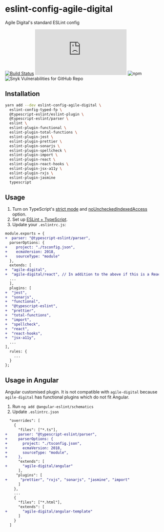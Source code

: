 # eslint-config-agile-digital

Agile Digital's standard ESLint config

[![Build Status](https://github.com/agiledigital-labs/eslint-config-agile-digital/actions/workflows/node.js.yml/badge.svg)](https://github.com/agiledigital-labs/eslint-config-agile-digital/actions/workflows/node.js.yml)
[![Type Coverage](https://img.shields.io/badge/dynamic/json.svg?label=type-coverage&prefix=%E2%89%A5&suffix=%&query=$.typeCoverage.atLeast&uri=https%3A%2F%2Fraw.githubusercontent.com%2Fagiledigital-labs%2Feslint-config-agile-digital%2Fmaster%2Fpackage.json)](https://github.com/plantain-00/type-coverage)
![npm](https://img.shields.io/npm/v/eslint-config-agile-digital)
![Snyk Vulnerabilities for GitHub Repo](https://img.shields.io/snyk/vulnerabilities/github/agiledigital-labs/eslint-config-agile-digital)

## Installation

```sh
yarn add --dev eslint-config-agile-digital \
  eslint-config-typed-fp \
  @typescript-eslint/eslint-plugin \
  @typescript-eslint/parser \
  eslint \
  eslint-plugin-functional \
  eslint-plugin-total-functions \
  eslint-plugin-jest \
  eslint-plugin-prettier \
  eslint-plugin-sonarjs \
  eslint-plugin-spellcheck \
  eslint-plugin-import \
  eslint-plugin-react \
  eslint-plugin-react-hooks \
  eslint-plugin-jsx-a11y \
  eslint-plugin-rxjs \
  eslint-plugin-jasmine
  typescript
```

## Usage

1. Turn on TypeScript's [strict mode](https://www.typescriptlang.org/tsconfig#strict) and [noUncheckedIndexedAccess](https://www.typescriptlang.org/tsconfig#noUncheckedIndexedAccess) option.
2. Set up [ESLint + TypeScript](https://github.com/typescript-eslint/typescript-eslint/blob/master/docs/getting-started/linting/README.md).
3. Update your `.eslintrc.js`:

```diff
module.exports = {
+  parser: "@typescript-eslint/parser",
  parserOptions: {
+    project: "./tsconfig.json",
+    ecmaVersion: 2018,
+    sourceType: "module"
  },
  extends: [
+  "agile-digital",
+  "agile-digital/react", // In addition to the above if this is a React project
  ...
  ],
  plugins: [
+  "jest",
+  "sonarjs",
+  "functional",
+  "@typescript-eslint",
+  "prettier",
+  "total-functions",
+  "import",
+  "spellcheck",
+  "react",
+  "react-hooks",
+  "jsx-a11y",
  ...
],
  rules: {
    ...
  }
};

```

## Usage in Angular

Angular customised plugin. It is not compatible with `agile-digital` because `agile-digital` has functional plugins which do not fit Angular.

1. Run `ng add @angular-eslint/schematics`
2. Update `.eslintrc.json`

```diff
  "overrides": [
    {
      "files": ["*.ts"],
+     parser: "@typescript-eslint/parser",
+     parserOptions: {
+       project: "./tsconfig.json",
+       ecmaVersion: 2018,
+       sourceType: "module",
+     },
      "extends": [
+       "agile-digital/angular"
      ],
     "plugins": [
+      "prettier", "rxjs", "sonarjs", "jasmine", "import"
      ]
    },
    ...
    {
      "files": ["*.html"],
      "extends": [
+       "agile-digital/angular-template"
      ]
    }
  ]
```
